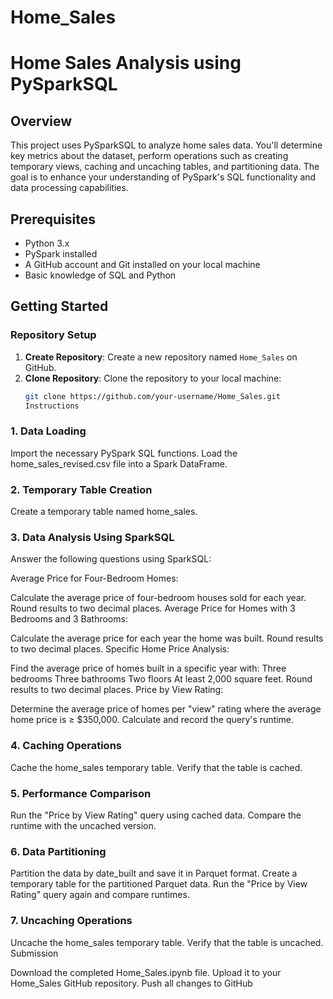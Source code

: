 # Home_Sales
# Home Sales Analysis using PySparkSQL

## Overview
This project uses PySparkSQL to analyze home sales data. You'll determine key metrics about the dataset, perform operations such as creating temporary views, caching and uncaching tables, and partitioning data. The goal is to enhance your understanding of PySpark's SQL functionality and data processing capabilities.

## Prerequisites
- Python 3.x
- PySpark installed
- A GitHub account and Git installed on your local machine
- Basic knowledge of SQL and Python

## Getting Started

### Repository Setup
1. **Create Repository**: Create a new repository named `Home_Sales` on GitHub.
2. **Clone Repository**: Clone the repository to your local machine:
   ```bash
   git clone https://github.com/your-username/Home_Sales.git
   Instructions
### 1. Data Loading
Import the necessary PySpark SQL functions.
Load the home_sales_revised.csv file into a Spark DataFrame.
### 2. Temporary Table Creation
Create a temporary table named home_sales.
### 3. Data Analysis Using SparkSQL
Answer the following questions using SparkSQL:

Average Price for Four-Bedroom Homes:

Calculate the average price of four-bedroom houses sold for each year.
Round results to two decimal places.
Average Price for Homes with 3 Bedrooms and 3 Bathrooms:

Calculate the average price for each year the home was built.
Round results to two decimal places.
Specific Home Price Analysis:

Find the average price of homes built in a specific year with:
Three bedrooms
Three bathrooms
Two floors
At least 2,000 square feet.
Round results to two decimal places.
Price by View Rating:

Determine the average price of homes per "view" rating where the average home price is ≥ $350,000.
Calculate and record the query's runtime.
### 4. Caching Operations
Cache the home_sales temporary table.
Verify that the table is cached.
### 5. Performance Comparison
Run the "Price by View Rating" query using cached data.
Compare the runtime with the uncached version.
### 6. Data Partitioning
Partition the data by date_built and save it in Parquet format.
Create a temporary table for the partitioned Parquet data.
Run the "Price by View Rating" query again and compare runtimes.
### 7. Uncaching Operations
Uncache the home_sales temporary table.
Verify that the table is uncached.
Submission

Download the completed Home_Sales.ipynb file.
Upload it to your Home_Sales GitHub repository.
Push all changes to GitHub
